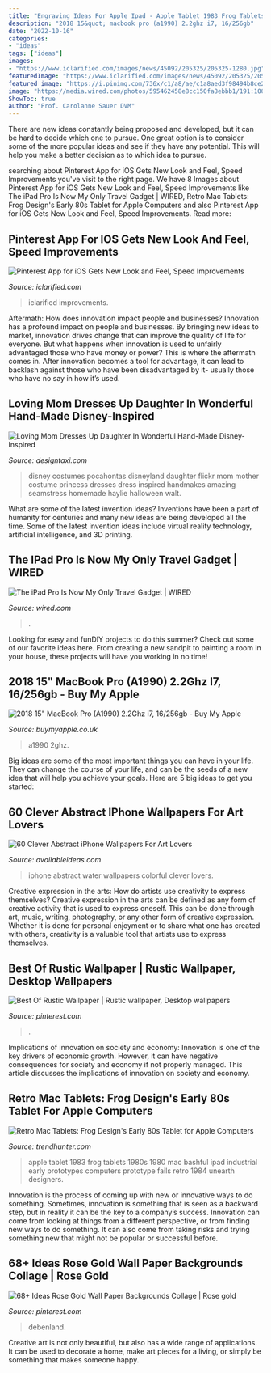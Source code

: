 ```yaml
---
title: "Engraving Ideas For Apple Ipad - Apple Tablet 1983 Frog Tablets 1980s 1980 Mac Bashful Ipad Industrial Early Prototypes Computers Prototype Fails Retro 1984 Unearth Designers"
description: "2018 15&quot; macbook pro (a1990) 2.2ghz i7, 16/256gb"
date: "2022-10-16"
categories:
- "ideas"
tags: ["ideas"]
images:
- "https://www.iclarified.com/images/news/45092/205325/205325-1280.jpg"
featuredImage: "https://www.iclarified.com/images/news/45092/205325/205325-1280.jpg"
featured_image: "https://i.pinimg.com/736x/c1/a8/ae/c1a8aed3f98494b8ce2f9c28ca83698b.jpg"
image: "https://media.wired.com/photos/595462458e8cc150fa8ebbb1/191:100/pass/ipad-david-ft.jpg"
ShowToc: true
author: "Prof. Carolanne Sauer DVM"
---
```



There are new ideas constantly being proposed and developed, but it can be hard to decide which one to pursue. One great option is to consider some of the more popular ideas and see if they have any potential. This will help you make a better decision as to which idea to pursue.

	

		
searching about Pinterest App for iOS Gets New Look and Feel, Speed Improvements you've visit to the right page. We have 8 Images about Pinterest App for iOS Gets New Look and Feel, Speed Improvements like The iPad Pro Is Now My Only Travel Gadget | WIRED, Retro Mac Tablets: Frog Design&#039;s Early 80s Tablet for Apple Computers and also Pinterest App for iOS Gets New Look and Feel, Speed Improvements. Read more:
		
    
## Pinterest App For IOS Gets New Look And Feel, Speed Improvements

<img loading=lazy src="https://www.iclarified.com/images/news/45092/205325/205325-1280.jpg" onerror="this.onerror=null;this.src='https://tse4.mm.bing.net/th?id=OIP.5UlRJyQvVmRX7NeP22g9LgHaFj&amp;pid=15.1';" alt="Pinterest App for iOS Gets New Look and Feel, Speed Improvements">

_Source: iclarified.com_

>iclarified improvements. 

	

Aftermath: How does innovation impact people and businesses?
Innovation has a profound impact on people and businesses. By bringing new ideas to market, innovation drives change that can improve the quality of life for everyone. But what happens when innovation is used to unfairly advantaged those who have money or power? This is where the aftermath comes in. After innovation becomes a tool for advantage, it can lead to backlash against those who have been disadvantaged by it- usually those who have no say in how it’s used.

    
## Loving Mom Dresses Up Daughter In Wonderful Hand-Made Disney-Inspired

<img loading=lazy src="http://editorial.designtaxi.com/news-angelaboser030414/9.jpg" onerror="this.onerror=null;this.src='https://tse4.mm.bing.net/th?id=OIP.g955qj4Q0YNQvJQcItgCmwHaLH&amp;pid=15.1';" alt="Loving Mom Dresses Up Daughter In Wonderful Hand-Made Disney-Inspired">

_Source: designtaxi.com_

>disney costumes pocahontas disneyland daughter flickr mom mother costume princess dresses dress inspired handmakes amazing seamstress homemade haylie halloween walt. 

	

What are some of the latest invention ideas?
Inventions have been a part of humanity for centuries and many new ideas are being developed all the time. Some of the latest invention ideas include virtual reality technology, artificial intelligence, and 3D printing.

    
## The IPad Pro Is Now My Only Travel Gadget | WIRED

<img loading=lazy src="https://media.wired.com/photos/595462458e8cc150fa8ebbb1/191:100/pass/ipad-david-ft.jpg" onerror="this.onerror=null;this.src='https://tse2.mm.bing.net/th?id=OIP.7MsaZ2GGDpFUPXnjIVBuqwHaD4&amp;pid=15.1';" alt="The iPad Pro Is Now My Only Travel Gadget | WIRED">

_Source: wired.com_

>. 

	

Looking for easy and funDIY projects to do this summer? Check out some of our favorite ideas here. From creating a new sandpit to painting a room in your house, these projects will have you working in no time!

    
## 2018 15&quot; MacBook Pro (A1990) 2.2Ghz I7, 16/256gb - Buy My Apple

<img loading=lazy src="https://buymyapple.co.uk/wp-content/uploads/2020/11/20201125_111223-1152x1536.jpg" onerror="this.onerror=null;this.src='https://tse3.mm.bing.net/th?id=OIP.H4fovnx0HdwFsiOj6N-mDgHaJ4&amp;pid=15.1';" alt="2018 15&quot; MacBook Pro (A1990) 2.2Ghz i7, 16/256gb - Buy My Apple">

_Source: buymyapple.co.uk_

>a1990 2ghz. 

	

Big ideas are some of the most important things you can have in your life. They can change the course of your life, and can be the seeds of a new idea that will help you achieve your goals. Here are 5 big ideas to get you started: 

    
## 60 Clever Abstract IPhone Wallpapers For Art Lovers

<img loading=lazy src="http://availableideas.com/wp-content/uploads/2016/02/Colorful-Water-Drop-iPhone-6-Plus-HD-Wallpaper.jpg" onerror="this.onerror=null;this.src='https://tse2.mm.bing.net/th?id=OIP.gq1QzkW47M3BkXR55xZdhQHaNK&amp;pid=15.1';" alt="60 Clever Abstract iPhone Wallpapers For Art Lovers">

_Source: availableideas.com_

>iphone abstract water wallpapers colorful clever lovers. 

	

Creative expression in the arts: How do artists use creativity to express themselves?
Creative expression in the arts can be defined as any form of creative activity that is used to express oneself. This can be done through art, music, writing, photography, or any other form of creative expression. Whether it is done for personal enjoyment or to share what one has created with others, creativity is a valuable tool that artists use to express themselves.

    
## Best Of Rustic Wallpaper | Rustic Wallpaper, Desktop Wallpapers

<img loading=lazy src="https://i.pinimg.com/736x/b9/4c/c3/b94cc38f19e3fcdbfc15f99fcbd8712b.jpg" onerror="this.onerror=null;this.src='https://tse2.mm.bing.net/th?id=OIP.IsFaILrkgNmq2AevC8g8YwHaNK&amp;pid=15.1';" alt="Best Of Rustic Wallpaper | Rustic wallpaper, Desktop wallpapers">

_Source: pinterest.com_

>. 

	

Implications of innovation on society and economy:
Innovation is one of the key drivers of economic growth. However, it can have negative consequences for society and economy if not properly managed. This article discusses the implications of innovation on society and economy.

    
## Retro Mac Tablets: Frog Design&#039;s Early 80s Tablet For Apple Computers

<img loading=lazy src="http://cdn.trendhunterstatic.com/thumbs/mac-tablet-fails.jpeg" onerror="this.onerror=null;this.src='https://tse4.mm.bing.net/th?id=OIP.9Mq739wjRE2nh7IJJJOMvQHaG9&amp;pid=15.1';" alt="Retro Mac Tablets: Frog Design&#039;s Early 80s Tablet for Apple Computers">

_Source: trendhunter.com_

>apple tablet 1983 frog tablets 1980s 1980 mac bashful ipad industrial early prototypes computers prototype fails retro 1984 unearth designers. 

	

Innovation is the process of coming up with new or innovative ways to do something. Sometimes, innovation is something that is seen as a backward step, but in reality it can be the key to a company’s success. Innovation can come from looking at things from a different perspective, or from finding new ways to do something. It can also come from taking risks and trying something new that might not be popular or successful before.

    
## 68+ Ideas Rose Gold Wall Paper Backgrounds Collage | Rose Gold

<img loading=lazy src="https://i.pinimg.com/736x/c1/a8/ae/c1a8aed3f98494b8ce2f9c28ca83698b.jpg" onerror="this.onerror=null;this.src='https://tse4.mm.bing.net/th?id=OIP.n2SxfevzNNYUuiWacwCNPQAAAA&amp;pid=15.1';" alt="68+ Ideas Rose Gold Wall Paper Backgrounds Collage | Rose gold">

_Source: pinterest.com_

>debenland. 

	

Creative art is not only beautiful, but also has a wide range of applications. It can be used to decorate a home, make art pieces for a living, or simply be something that makes someone happy.


